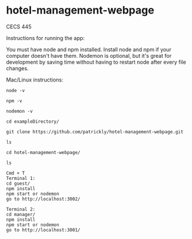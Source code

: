 # hotel-management-webpage

CECS 445

Instructions for running the app:

You must have node and npm installed. 
Install node and npm if your computer doesn't have them.
Nodemon is optional, but it's great for development by saving time without having to restart node after every file changes.

Mac/Linux instructions:
  
    node -v
  
    npm -v
    
    nodemon -v 

    cd exampleDirectory/
  
    git clone https://github.com/patrickly/hotel-management-webpage.git
  
    ls
  
    cd hotel-management-webpage/
  
    ls
    
    Cmd + T
    Terminal 1:
    cd guest/
    npm install
    npm start or nodemon
    go to http://localhost:3002/

    Terminal 2:
    cd manager/
    npm install
    npm start or nodemon
    go to http://localhost:3001/

